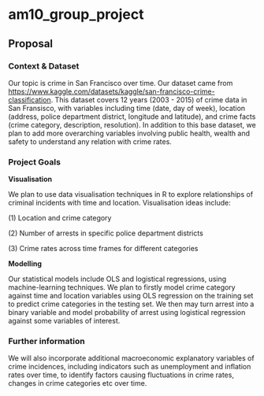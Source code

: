 # am10_group_project

## Proposal

### Context & Dataset

Our topic is crime in San Francisco over time. Our dataset came from <https://www.kaggle.com/datasets/kaggle/san-francisco-crime-classification>. This dataset covers 12 years (2003 - 2015) of crime data in San Fransisco, with variables including time (date, day of week), location (address, police department district, longitude and latitude), and crime facts (crime category, description, resolution). In addition to this base dataset, we plan to add more overarching variables involving public health, wealth and safety to understand any relation with crime rates.

### Project Goals

**Visualisation**

We plan to use data visualisation techniques in R to explore relationships of criminal incidents with time and location. Visualisation ideas include: 

(1) Location and crime category

(2) Number of arrests in specific police department districts

(3) Crime rates across time frames for different categories

**Modelling**

Our statistical models include OLS and logistical regressions, using machine-learning techniques. We plan to firstly model crime category against time and location variables using OLS regression on the training set to predict crime categories in the testing set. We then may turn arrest into a binary variable and model probability of arrest using logistical regression against some variables of interest.

### Further information
We will also incorporate additional macroeconomic explanatory variables of crime incidences, including indicators such as unemployment and inflation rates over time, to identify factors causing fluctuations in crime rates, changes in crime categories etc over time.
